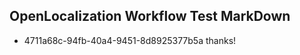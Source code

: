 ## OpenLocalization Workflow Test MarkDown
* 4711a68c-94fb-40a4-9451-8d8925377b5a thanks!

<!--HONumber=Sep16_HO1-->


